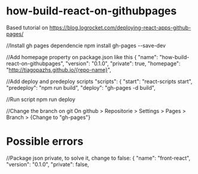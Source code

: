 # how-build-react-on-githubpages

Based tutorial on https://blog.logrocket.com/deploying-react-apps-github-pages/

//Install gh pages dependencie
npm install gh-pages --save-dev

//Add homepage property on package.json like this
{
  "name": "how-build-react-on-githubpages",
  "version": "0.1.0",
  "private": true,
  "homepage": "http://tiagopazhs.github.io/{repo-name}",

//Add deploy and predeploy scripts
  "scripts": {
    "start": "react-scripts start",
    "predeploy": "npm run build",
    "deploy": "gh-pages -d build",

//Run script
npm run deploy

//Change the branch on git
On github > Repositorie > Settings > Pages > Branch > {Change to "gh-pages"}

# Possible errors
//Package json private, to solve it, change to false:
{
  "name": "front-react",
  "version": "0.1.0",
  "private": false,



